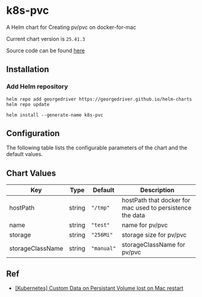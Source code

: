 k8s-pvc
=======
A Helm chart for Creating pv/pvc on docker-for-mac

Current chart version is `25.41.3`

Source code can be found [here](https://github.com/georgedriver/helm-charts)

## Installation

### Add Helm repository

```shell
helm repo add georgedriver https://georgedriver.github.io/helm-charts
helm repo update
```

```shell
helm install --generate-name k8s-pvc
```

## Configuration

The following table lists the configurable parameters of the chart and the default values.

## Chart Values

| Key | Type | Default | Description |
|-----|------|---------|-------------|
| hostPath | string | `"/tmp"` | hostPath that docker for mac used to persistence the data |
| name | string | `"test"` | name for pv/pvc |
| storage | string | `"256Mi"` | storage size for pv/pvc |
| storageClassName | string | `"manual"` | storageClassName for pv/pvc |

## Ref

- [[Kubernetes] Custom Data on Persistant Volume lost on Mac restart](https://github.com/docker/for-mac/issues/4019#issuecomment-575579113)
